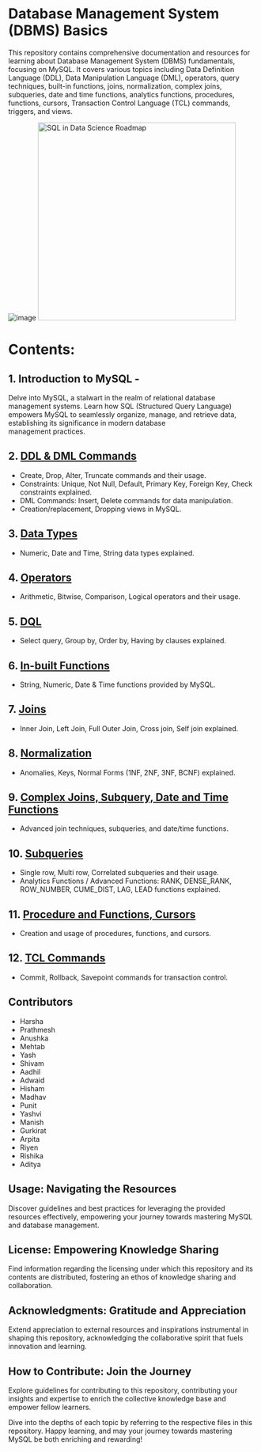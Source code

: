 # Database Management System (DBMS) Basics

This repository contains comprehensive documentation and resources for learning about Database Management System (DBMS) fundamentals, focusing on MySQL. It covers various topics including Data Definition Language (DDL), Data Manipulation Language (DML), operators, query techniques, built-in functions, joins, normalization, complex joins, subqueries, date and time functions, analytics functions, procedures, functions, cursors, Transaction Control Language (TCL) commands, triggers, and views.

![image](https://github.com/ziyaad123/SQL-Content/assets/150244397/14b41205-4608-4d17-a054-cfb8c2ead225)
<img src="https://github.com/ziyaad123/SQL-Content/assets/150244397/14b41205-4608-4d17-a054-cfb8c2ead225" alt="SQL in Data Science Roadmap" width="400">

# Contents:

## 1. Introduction to MySQL - 
   Delve into MySQL, a stalwart in the realm of relational database management systems.
   Learn how SQL (Structured Query Language) empowers MySQL to seamlessly organize, manage, and retrieve data, establishing its significance in modern database     
   management practices.
    
## **2. [DDL & DML Commands](https://github.com/ziyaad123/SQL-Content/blob/main/Sql%20content/ddl%2Cdml%2Ccommands.sql)**
- Create, Drop, Alter, Truncate commands and their usage.
- Constraints: Unique, Not Null, Default, Primary Key, Foreign Key, Check constraints explained.
- DML Commands: Insert, Delete commands for data manipulation.
- Creation/replacement, Dropping views in MySQL.

## **3. [Data Types](https://github.com/ziyaad123/SQL-Content/blob/main/Sql%20content/In-Built%20Functions.sql)**
- Numeric, Date and Time, String data types explained.

## **4. [Operators](https://github.com/ziyaad123/SQL-Content/blob/main/Sql%20content/Operators.sql)**
- Arithmetic, Bitwise, Comparison, Logical operators and their usage.

## **5. [DQL](https://github.com/ziyaad123/SQL-Content/blob/main/Sql%20content/DQL.sql)**
- Select query, Group by, Order by, Having by clauses explained.

## **6. [In-built Functions](https://github.com/ziyaad123/SQL-Content/blob/main/Sql%20content/In-Built%20Functions.sql)**
- String, Numeric, Date & Time functions provided by MySQL.

## **7. [Joins](https://github.com/ziyaad123/SQL-Content/blob/main/Sql%20content/Joins.sql)**
- Inner Join, Left Join, Full Outer Join, Cross join, Self join explained.

## **8. [Normalization](https://github.com/ziyaad123/SQL-Content/blob/main/Sql%20content/normalizations.sql)**
- Anomalies, Keys, Normal Forms (1NF, 2NF, 3NF, BCNF) explained.

## **9. [Complex Joins, Subquery, Date and Time Functions](https://github.com/ziyaad123/SQL-Content/blob/main/Sql%20content/complex%20joins%2Csubqueries%2C%20and%20date-time%20functions.sql)**
- Advanced join techniques, subqueries, and date/time functions.

## **10. [Subqueries](https://github.com/ziyaad123/SQL-Content/blob/main/Sql%20content/complex%20joins%2Csubqueries%2C%20and%20date-time%20functions.sql)**
- Single row, Multi row, Correlated subqueries and their usage.
- Analytics Functions / Advanced Functions: RANK, DENSE_RANK, ROW_NUMBER, CUME_DIST, LAG, LEAD functions explained.

## **11. [Procedure and Functions, Cursors](https://github.com/ziyaad123/SQL-Content/blob/main/Sql%20content/Procedures%20%2CFunctions%20and%20Cursors.sql)**
- Creation and usage of procedures, functions, and cursors.

## **12. [TCL Commands](https://github.com/ziyaad123/SQL-Content/blob/main/Sql%20content/TCL%2CTRIGGERS%2CVEIWCOMMANSD.sql)**
- Commit, Rollback, Savepoint commands for transaction control.



## Contributors
- Harsha
- Prathmesh
- Anushka
- Mehtab
- Yash
- Shivam
- Aadhil
- Adwaid
- Hisham
- Madhav
- Punit
- Yashvi
- Manish
- Gurkirat
- Arpita
- Riyen
- Rishika
- Aditya

## **Usage: Navigating the Resources**

Discover guidelines and best practices for leveraging the provided resources effectively, 
empowering your journey towards mastering MySQL and database management.

## **License: Empowering Knowledge Sharing**

Find information regarding the licensing under which this repository and its contents are distributed, fostering an ethos of knowledge sharing and collaboration.

## **Acknowledgments: Gratitude and Appreciation**

Extend appreciation to external resources and inspirations instrumental in shaping this repository,
acknowledging the collaborative spirit that fuels innovation and learning.

## **How to Contribute: Join the Journey**

Explore guidelines for contributing to this repository, contributing your insights and expertise to enrich the collective knowledge base and empower fellow learners.

Dive into the depths of each topic by referring to the respective files in this repository. 
Happy learning, and may your journey towards mastering MySQL be both enriching and rewarding!
